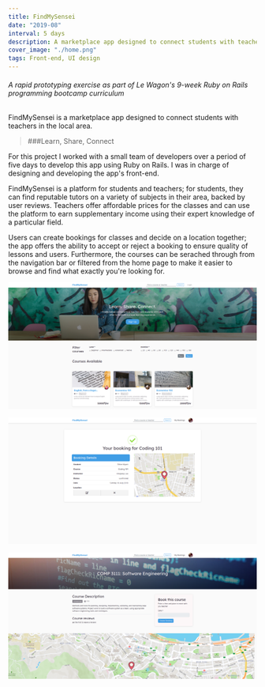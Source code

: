 ```yaml
---
title: FindMySensei
date: "2019-08"
interval: 5 days
description: A marketplace app designed to connect students with teachers in the local area
cover_image: "./home.png"
tags: Front-end, UI design
---
```


###### *A rapid prototyping exercise as part of Le Wagon's 9-week Ruby on Rails programming bootcamp curriculum*

FindMySensei is a marketplace app designed to connect students with teachers in the local area.
> ###Learn, Share, Connect

For this project I worked with a small team of developers over a period of five days to develop this app using Ruby on Rails. I was in charge of designing and developing the app's front-end.

FindMySensei is a platform for students and teachers; for students, they can find reputable tutors on a variety of subjects in their area, backed by user reviews. Teachers offer affordable prices for the classes and can use the platform to earn supplementary income using their expert knowledge of a particular field.

Users can create bookings for classes and decide on a location together; the app offers the ability to accept or reject a booking to ensure quality of lessons and users. Furthermore, the courses can be serached through from the navigation bar or filtered from the home page to make it easier to browse and find what exactly you're looking for.

![FindMySensei Courses Page](./home.png)

![FindMySensei Booking Page](./booking.png)

![FindMySensei Course Page](./course.png)
